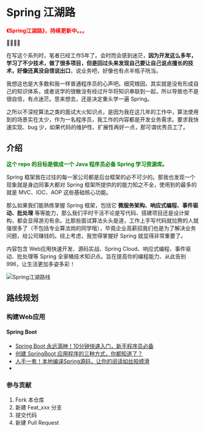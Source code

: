 # Spring 江湖路



<font color="red">**《Spring江湖路》，持续更新中。。。**</font> 

💓💓💓💓

在写这个系列时，笔者已经工作5年了。会时而会感到迷茫，**因为开发这么多年，学习了不少技术，做了很多项目，但是回过头来发现自己要让自己说点擅长的技术，好像还真没自信说出口**，说业务吧，好像也有点半瓶子咣当。

我想这也是大多数和我一样普通程序员的心声吧。细究根因，其实就是没有形成自己的知识体系，或者说学的很散没有经过升华将知识串联到一起，所以导致也不是很自信，有点迷茫。思来想去，还是决定重头学一遍 Spring。

之所以不深挖算法之类的面试大火知识点，是因为我在这几年的工作中，算法使用到的场景实在太少，作为一名程序员，我工作的内容都是开发业务需求。要求我快速实现、bug 少，如果代码的维护性、扩展性再好一点，那可谓优秀员工了。



## 介绍



<font color="green"> **这个 repo 的目标是做成一个 Java 程序员必备 Spring 学习资源库。**</font> 



Spring 框架我在过往的每一家公司都是后台框架的必不可少的。那我也发现一个现象就是身边同事大都对 Spring 框架所提供的的能力知之不全，使用到的最多的就是 MVC、IOC、AOP 这些基础核心功能。

那么如果我们能熟练掌握 Spring 框架，包括它 **微服务架构、响应式编程、事件驱动、批处理** 等等能力，那么我们平时干活不论是写代码、搭建项目还是设计架构，都会显得游刃有余。比那些面试算法头头是道，工作上手写代码就拉胯的人就强很多了（不包括专业算法岗的同学哦），毕竟企业高薪招我们也是为了解决业务问题，给公司赚钱的。综上考虑，我觉得掌握好 Spring 就显得非常重要了。

内容包含 Web应用快速开发、源码实战、Spring Cloud、响应式编程、事件驱动、批处理等  Spring 全家桶技术知识点。旨在提高你的编程能力、从此告别 996，让生活更加多姿多彩！



![Spring江湖路线](https://gitee.com/isevenluo/pic-bed/raw/master/img/20210624231628.png)


## 路线规划



### 构建Web应用

#### Spring Boot

- [Spring Boot 永远滴神！10分钟快速入门，新手程序员必备](https://zhuanlan.zhihu.com/p/388730365)
- [创建 SpringBoot 应用程序的三种方式，你都知道了？](https://mp.weixin.qq.com/s?__biz=MzkxODI2MDMzMA==&mid=2247483972&idx=1&sn=f5eca57c0dbdc920d349454bae2addfc&chksm=c1b55d41f6c2d45727df345fc7a9eff8be07b1f3438442694000fe596e42bab4a9c022d95451&token=748723008&lang=zh_CN#rd)
- [人手一套！本地编译Spring源码，让你的阅读如丝般顺滑](https://mp.weixin.qq.com/s?__biz=MzkxODI2MDMzMA==&mid=2247484026&idx=1&sn=cb7cf56b220fb0d8efc18dad92f2583c&chksm=c1b55d7ff6c2d4698edcc0cfd8873be32d9b2987ad02bb8c2c24fa1474721c96d147143980dc&token=748723008&lang=zh_CN#rd)
- 





### 参与贡献

1.  Fork 本仓库
2.  新建 Feat_xxx 分支
3.  提交代码
4.  新建 Pull Request

